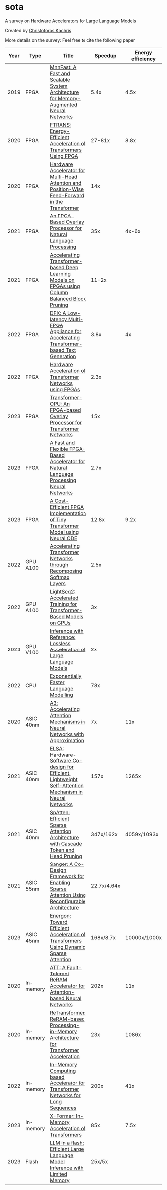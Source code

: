 # sota
A survey on Hardware Accelerators for Large Language Models

Created by [Christoforos Kachris](https://users.uniwa.gr/kachris/)

More details on the survey: 
Feel free to cite the following paper

| Year | Type | Title   | Speedup | Energy efficiency |
| ---- | ---- | ------- | ------- | ----------------- |
| 2019 | FPGA | [MnnFast: A Fast and Scalable System Architecture for Memory-Augmented Neural Networks](https://ieeexplore.ieee.org/document/8980322) | 5.4x | 4.5x |
| 2020 | FPGA | [FTRANS:  Energy-Efficient Acceleration of Transformers Using FPGA](https://arxiv.org/pdf/2007.08563) | 27-81x | 8.8x |
| 2020 | FPGA | [Hardware Accelerator for Multi-Head Attention and Position-Wise Feed-Forward in the Transformer](https://arxiv.org/abs/2009.08605)   | 14x | |
| 2021 | FPGA | [An FPGA-Based Overlay Processor for Natural Language Processing](https://arxiv.org/abs/2104.06535)   | 35x | 4x-6x |
| 2021 | FPGA | [Accelerating Transformer-based Deep Learning Models on FPGAs using Column Balanced Block Pruning](https://ieeexplore.ieee.org/document/9424344)   | 11-2x | |
| 2022 | FPGA | [DFX: A Low-latency Multi-FPGA Appliance for Accelerating Transformer-based Text Generation](https://arxiv.org/abs/2209.10797) | 3.8x | 4x |
| 2022 | FPGA | [Hardware Acceleration of Transformer Networks using FPGAs](https://ieeexplore.ieee.org/document/9976354)   | 2.3x | |
| 2023 | FPGA | [Transformer-OPU: An FPGA-based Overlay Processor for Transformer Networks](https://ieeexplore.ieee.org/document/10171578/)  | 15x | |
| 2023 | FPGA | [A Fast and Flexible FPGA-Based Accelerator for Natural Language Processing Neural Networks](https://dl.acm.org/doi/10.1145/3564606)   | 2.7x | |
| 2023 | FPGA | [A Cost-Efficient FPGA Implementation of Tiny Transformer Model using Neural ODE](https://arxiv.org/abs/2401.02721)   | 12.8x | 9.2x |
| 2022 | GPU A100 | [Accelerating Transformer Networks through Recomposing Softmax Layers](https://ieeexplore.ieee.org/document/9975410)  | 2.5x   | | 
| 2022 | GPU A100 | [LightSeq2: Accelerated Training for Transformer-Based Models on GPUs](https://arxiv.org/abs/2110.05722)  | 3x   | | 
| 2023 | GPU V100 | [Inference with Reference: Lossless Acceleration of Large Language Models](https://arxiv.org/abs/2304.04487)  | 2x   | | 
| 2022 | CPU | [Exponentially Faster Language Modelling](https://arxiv.org/abs/2311.10770)   | 78x  | | 
| 2020 | ASIC 40nm | [A3: Accelerating Attention Mechanisms in Neural Networks with Approximation](https://taejunham.github.io/data/a3_hpca2020.pdf)  | 7x   | 11x | 
| 2021 | ASIC 40nm | [ELSA: Hardware-Software Co-design for Efficient, Lightweight Self-Attention Mechanism in Neural Networks](https://taejunham.github.io/data/elsa_isca21.pdf)  | 157x   | 1265x | 
| 2021 | ASIC 40nm | [SpAtten: Efficient Sparse Attention Architecture with Cascade Token and Head Pruning](https://hanlab.mit.edu/projects/spatten)  | 347x/162x   | 4059x/1093x | 
| 2021 | ASIC 55nm | [Sanger: A Co-Design Framework for Enabling Sparse Attention Using Reconfigurable Architecture](https://dl.acm.org/doi/abs/10.1145/3466752.3480125)  | 22.7x/4.64x   | | 
| 2023 | ASIC 45nm | [Energon: Toward Efficient Acceleration of Transformers Using Dynamic Sparse Attention](https://arxiv.org/abs/2110.09310)  | 168x/8.7x   | 10000x/1000x | 
| 2020 | In-memory | [ATT: A Fault-Tolerant ReRAM Accelerator for Attention-based Neural Networks](https://www.computer.org/csdl/proceedings-article/iccd/2020/971000a213/1pK5cZB2u1G)  |  202x  | 11x | 
| 2020 | In-memory | [ReTransformer: ReRAM-based Processing-in-Memory Architecture for Transformer Acceleration](https://par.nsf.gov/servlets/purl/10225128)  |  23x  | 1086x | 
| 2022 | In-memory | [In-Memory Computing based Accelerator for Transformer Networks for Long Sequences](https://ieeexplore.ieee.org/document/9474146)  |  200x  | 41x | 
| 2023 | In-memory | [X-Former: In-Memory Acceleration of Transformers](https://arxiv.org/abs/2303.07470)  |  85x  |  7.5x | 
| 2023 | Flash | [LLM in a flash: Efficient Large Language Model Inference with Limited Memory](https://arxiv.org/abs/2312.11514)  | 25x/5x   | | 
